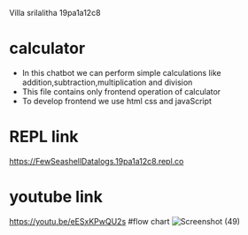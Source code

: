 Villa srilalitha
19pa1a12c8
# calculator
* In this chatbot we can perform simple calculations like addition,subtraction,multiplication and division 
* This file contains only frontend operation of calculator 
* To develop frontend we use html css and javaScript
# REPL link
https://FewSeashellDatalogs.19pa1a12c8.repl.co
# youtube link
https://youtu.be/eESxKPwQU2s
#flow chart
![Screenshot (49)](https://user-images.githubusercontent.com/73027128/97200203-ec4f6b00-17d6-11eb-9821-ded0ad52b930.png)

